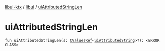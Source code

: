 [libui-ktx](../index.md) / [libui](index.md) / [uiAttributedStringLen](./ui-attributed-string-len.md)

# uiAttributedStringLen

`fun uiAttributedStringLen(s: `[`CValuesRef`](../kotlinx.cinterop/-c-values-ref/index.md)`<`[`uiAttributedString`](ui-attributed-string.md)`>?): <ERROR CLASS>`